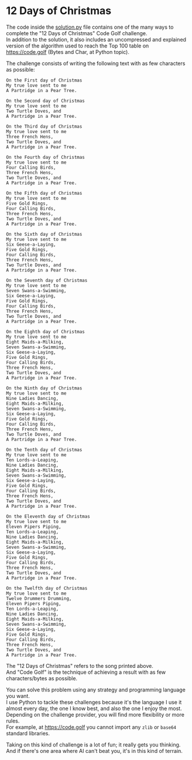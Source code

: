 # 12 Days of Christmas

The code inside the [solution.py](./solution.py) file contains one of the many ways to complete the "12 Days of Christmas" Code Golf challenge. \
In addition to the solution, it also includes an uncompressed and explained version of the algorithm used to reach the Top 100 table on https://code.golf (Bytes and Char, at Python topic).

The challenge consists of writing the following text with as few characters as possible:
```
On the First day of Christmas
My true love sent to me
A Partridge in a Pear Tree.

On the Second day of Christmas
My true love sent to me
Two Turtle Doves, and
A Partridge in a Pear Tree.

On the Third day of Christmas
My true love sent to me
Three French Hens,
Two Turtle Doves, and
A Partridge in a Pear Tree.

On the Fourth day of Christmas
My true love sent to me
Four Calling Birds,
Three French Hens,
Two Turtle Doves, and
A Partridge in a Pear Tree.

On the Fifth day of Christmas
My true love sent to me
Five Gold Rings,
Four Calling Birds,
Three French Hens,
Two Turtle Doves, and
A Partridge in a Pear Tree.

On the Sixth day of Christmas
My true love sent to me
Six Geese-a-Laying,
Five Gold Rings,
Four Calling Birds,
Three French Hens,
Two Turtle Doves, and
A Partridge in a Pear Tree.

On the Seventh day of Christmas
My true love sent to me
Seven Swans-a-Swimming,
Six Geese-a-Laying,
Five Gold Rings,
Four Calling Birds,
Three French Hens,
Two Turtle Doves, and
A Partridge in a Pear Tree.

On the Eighth day of Christmas
My true love sent to me
Eight Maids-a-Milking,
Seven Swans-a-Swimming,
Six Geese-a-Laying,
Five Gold Rings,
Four Calling Birds,
Three French Hens,
Two Turtle Doves, and
A Partridge in a Pear Tree.

On the Ninth day of Christmas
My true love sent to me
Nine Ladies Dancing,
Eight Maids-a-Milking,
Seven Swans-a-Swimming,
Six Geese-a-Laying,
Five Gold Rings,
Four Calling Birds,
Three French Hens,
Two Turtle Doves, and
A Partridge in a Pear Tree.

On the Tenth day of Christmas
My true love sent to me
Ten Lords-a-Leaping,
Nine Ladies Dancing,
Eight Maids-a-Milking,
Seven Swans-a-Swimming,
Six Geese-a-Laying,
Five Gold Rings,
Four Calling Birds,
Three French Hens,
Two Turtle Doves, and
A Partridge in a Pear Tree.

On the Eleventh day of Christmas
My true love sent to me
Eleven Pipers Piping,
Ten Lords-a-Leaping,
Nine Ladies Dancing,
Eight Maids-a-Milking,
Seven Swans-a-Swimming,
Six Geese-a-Laying,
Five Gold Rings,
Four Calling Birds,
Three French Hens,
Two Turtle Doves, and
A Partridge in a Pear Tree.

On the Twelfth day of Christmas
My true love sent to me
Twelve Drummers Drumming,
Eleven Pipers Piping,
Ten Lords-a-Leaping,
Nine Ladies Dancing,
Eight Maids-a-Milking,
Seven Swans-a-Swimming,
Six Geese-a-Laying,
Five Gold Rings,
Four Calling Birds,
Three French Hens,
Two Turtle Doves, and
A Partridge in a Pear Tree.
```

The "12 Days of Christmas" refers to the song printed above. \
And "Code Golf" is the technique of achieving a result with as few characters/bytes as possible.

You can solve this problem using any strategy and programming language you want. \
I use Python to tackle these challenges because it's the language I use it almost every day, the one I know best, and also the one I enjoy the most. \
Depending on the challenge provider, you will find more flexibility or more rules. \
For example, at https://code.golf you cannot import any `zlib` or `base64` standard libraries.

Taking on this kind of challenge is a lot of fun; it really gets you thinking. And if there's one area where AI can't beat you, it's in this kind of terrain.
